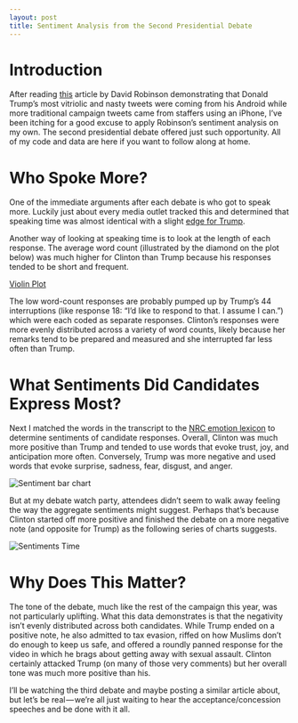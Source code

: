 ```yaml
---
layout: post
title: Sentiment Analysis from the Second Presidential Debate
---
```


# Introduction
After reading [this](http://varianceexplained.org/r/trump-tweets/) article by David Robinson demonstrating that Donald Trump’s most vitriolic and nasty tweets were coming from his Android while more traditional campaign tweets came from staffers using an iPhone, I’ve been itching for a good excuse to apply Robinson’s sentiment analysis on my own. The second presidential debate offered just such opportunity. All of my code and data are here if you want to follow along at home.

# Who Spoke More?
One of the immediate arguments after each debate is who got to speak more. Luckily just about every media outlet tracked this and determined that speaking time was almost identical with a slight [edge for Trump](https://www.politico.com/story/2016/10/2016-presidential-debate-speaking-times-229502).

Another way of looking at speaking time is to look at the length of each response. The average word count (illustrated by the diamond on the plot below) was much higher for Clinton than Trump because his responses tended to be short and frequent.

[Violin Plot](joshyazman.github.io/images/second-debate-plots/second-debate-image1.png)

The low word-count responses are probably pumped up by Trump’s 44 interruptions (like response 18: “I’d like to respond to that. I assume I can.”) which were each coded as separate responses. Clinton’s responses were more evenly distributed across a variety of word counts, likely because her remarks tend to be prepared and measured and she interrupted far less often than Trump.

# What Sentiments Did Candidates Express Most?
Next I matched the words in the transcript to the [NRC emotion lexicon](http://www.aclweb.org/anthology/W10-0204) to determine sentiments of candidate responses. Overall, Clinton was much more positive than Trump and tended to use words that evoke trust, joy, and anticipation more often. Conversely, Trump was more negative and used words that evoke surprise, sadness, fear, disgust, and anger.

![Sentiment bar chart](joshyazman.github.io/images/second-debate-plots/second-debate-image2.png)

But at my debate watch party, attendees didn’t seem to walk away feeling the way the aggregate sentiments might suggest. Perhaps that’s because Clinton started off more positive and finished the debate on a more negative note (and opposite for Trump) as the following series of charts suggests.

![Sentiments Time](joshyazman.github.io/images/second-debate-plots/second-debate-image3.png)

# Why Does This Matter?
The tone of the debate, much like the rest of the campaign this year, was not particularly uplifting. What this data demonstrates is that the negativity isn’t evenly distributed across both candidates. While Trump ended on a positive note, he also admitted to tax evasion, riffed on how Muslims don’t do enough to keep us safe, and offered a roundly panned response for the video in which he brags about getting away with sexual assault. Clinton certainly attacked Trump (on many of those very comments) but her overall tone was much more positive than his.

I’ll be watching the third debate and maybe posting a similar article about, but let’s be real — we’re all just waiting to hear the acceptance/concession speeches and be done with it all.
